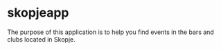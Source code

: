 # skopjeapp

The purpose of this application is to help you find events in the bars and clubs located in Skopje. 


